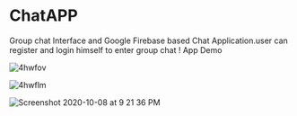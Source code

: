 # ChatAPP
Group chat Interface and Google Firebase based Chat Application.user can register and login himself to enter group chat !
App Demo

![4hwfov](https://user-images.githubusercontent.com/68919917/95569588-6778f900-0a43-11eb-873b-f007ea648e21.gif)

![4hwflm](https://user-images.githubusercontent.com/68919917/95569613-6f389d80-0a43-11eb-870f-bd9adbc19ace.gif)


![Screenshot 2020-10-08 at 9 21 36 PM](https://user-images.githubusercontent.com/68919917/95569653-7bbcf600-0a43-11eb-95a2-43c9791a8543.png)

